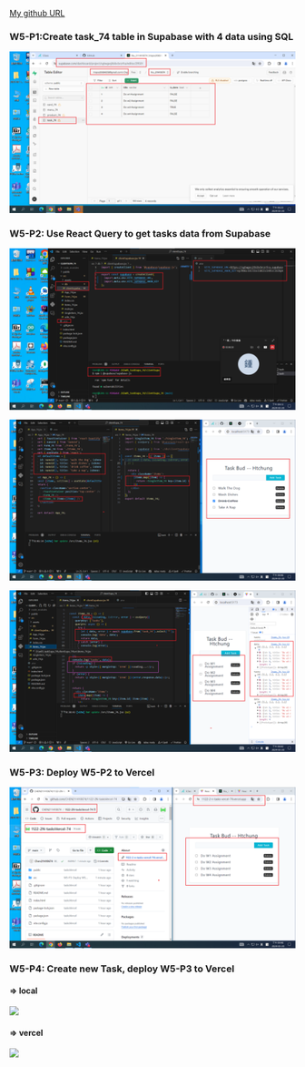 [My github URL](https://github.com/CHEN211410674/1122-wp2-2N_74)

### W5-P1:Create task_74 table in Supabase with 4 data using SQL

![](w05-p1.png)

### W5-P2: Use React Query to get tasks data from Supabase

![](w05-p2-1.png)

![](w05-p2-2.png)

![](w05-p2-3.png)

### W5-P3: Deploy W5-P2 to Vercel

![](w05-p3.png)

### W5-P4: Create new Task, deploy W5-P3 to Vercel

#### => local

![](w5-p4-1.png)

#### => vercel

![](w5-p4-2.png)
